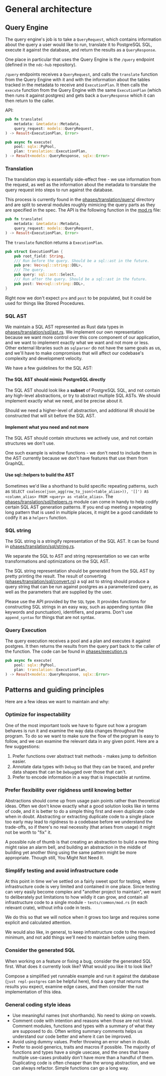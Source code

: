 # General architecture

## Query Engine

The query engine's job is to take a `QueryRequest`, which contains information about the query a user would like to run,
translate it to PostgreSQL SQL, execute it against the database, and return the results as a `QueryResponse`.

One place in particular that uses the Query Engine is the `/query` endpoint (defined in the `ndc-hub` repository).

`/query` endpoints receives a `QueryRequest`, and calls the `translate` function from the Query Engine
with it and with the information about the tables tracked in the metadata to receive and `ExecutionPlan`.
It then calls the `execute` function from the Query Engine with the same `ExecutionPlan`
(which then runs it against postgres) and gets back a `QueryResponse` which it can then return to the caller.

API:

```rs
pub fn translate(
    metadata: &metadata::Metadata,
    query_request: models::QueryRequest,
) -> Result<ExecutionPlan, Error>
```

```rs
pub async fn execute(
    pool: sqlx::PgPool,
    plan: translation::ExecutionPlan,
) -> Result<models::QueryResponse, sqlx::Error>
```

### Translation

The translation step is essentially side-effect free - we use information from the request, as well as the information
about the metadata to translate the query request into steps to run against the database.

This process is currently found in the [phases/translation/query/](/crates/query-engine/src/phases/translation/query/) directory
and are split to several modules roughly mimicing the query parts as they are specified in the spec. The API
is the following function in the [mod.rs](/crates/query-engine/src/phases/translation/query/mod.rs) file:

```rs
pub fn translate(
    metadata: &metadata::Metadata,
    query_request: models::QueryRequest,
) -> Result<ExecutionPlan, Error>
```

The `translate` function returns a `ExecutionPlan`.

```rs
pub struct ExecutionPlan {
    pub root_field: String,
    /// Run before the query. Should be a sql::ast in the future.
    pub pre: Vec<sql::string::DDL>,
    /// The query.
    pub query: sql::ast::Select,
    /// Run after the query. Should be a sql::ast in the future.
    pub post: Vec<sql::string::DDL>,
}
```

Right now we don't expect `pre` and `post` to be populated, but it could be used for things like Stored Procedures.

### SQL AST

We maintain a SQL AST represented as Rust data types in [phases/translation/sql/ast.rs](/crates/query-engine/src/phases/translation/sql/ast.rs).
We implement our own representation because we want more control over this core component of our application,
and we want to implement exactly what we want and not more or less. Other external libraries such as `sqlparser`
do not have the same goals as us, and we'll have to make compromises that will affect our codebase's complexity
and development velocity.

We have a few guidelines for the SQL AST:

#### The SQL AST should mimic PostgreSQL directly

The SQL AST should look like a **subset** of PostgreSQL SQL, and not contain any high-level abstractions, or try to abstract
multiple SQL ASTs. We should implement exactly what we need, and be precise about it.

Should we need a higher-level of abstraction, and additional IR should be constructed that will sit before the SQL AST.

#### Implement what you need and not more

The SQL AST should contain structures we actively use, and not contain structures we don't use.

One such example is window functions - we don't need to include them in the AST currently because we don't have features
that use them from GraphQL.

#### Use sql::helpers to build the AST

Sometimes we'd like a shorthand to build specific repeating patterns,
such as `SELECT coalesce(json_agg(row_to_json(<table_alias>)), '[]') AS <column_alias> FROM <query> as <table_alias>`.
The [phases/translation/sql/helpers.rs](/crates/query-engine/src/phases/translation/sql/helpers.rs) module can come in handy to help
codify certain SQL AST generation patterns. If you end up meeting a repeating long pattern that is used in multiple places,
it might be a good candidate to codify it as a `helpers` function.

### SQL string

The SQL string is a stringify representation of the SQL AST. It can be found in [phases/translation/sql/string.rs](/crates/query-engine/src/phases/translation/sql/string.rs).

We separate the SQL to AST and string representation so we can write transformations and optimizations on the SQL AST.

The SQL string representation should be generated from the SQL AST by pretty printing the result.
The result of converting ([phases/translation/sql/convert.rs](/crates/query-engine/src/phases/translation/sql/convert.rs)) a sql ast to string should produce
a query string that can be run against postgres as a parameterized query, as well as the parameters that are supplied by the user.

Please use the API provided by the `SQL` type. It provides functions for constructing SQL strings in an easy way, such as appending syntax (like keywords and punctuation),
identifiers, and params. Don't use `append_syntax` for things that are not syntax.

### Query Execution

The query execution receives a pool and a plan and executes it against postgres. It then returns the results from the query part
back to the caller of the function.
The code can be found in [phases/execution.rs](/crates/query-engine/src/phases/execution.rs)


```rs
pub async fn execute(
    pool: sqlx::PgPool,
    plan: translation::ExecutionPlan,
) -> Result<models::QueryResponse, sqlx::Error>
```

## Patterns and guiding principles

Here are a few ideas we want to maintain and why:

### Optimize for inspectability

One of the most important tools we have to figure out how a program behaves is run it and examine
the way data changes throughout the program. To do so we want to make sure the flow of the program
is easy to follow, and we can examine the relevant data in any given point. Here are a few suggestions:

1. Prefer functions over abstract trait methods - makes jump to definition easier.
2. Annotate data types with `Debug` so that they can be traced, and prefer data shapes that can be `Debug`ged over those that can't.
3. Prefer to encode information in a way that is inspectable at runtime.

### Prefer flexibility over rigidness until knowing better

Abstractions should come up from usage pain points rather than theoretical ideas.
Often we don't know exactly what a good solution looks like in terms of code, and it is better to do a simple thing first and even
duplicate code when in doubt.
Abstracting or extracting duplicate code to a single place too early may lead to rigidness to a codebase before we understand the trade-offs,
so if there's no real necessity (that arises from usage) it might not be worth to "fix" it.

A possible rule of thumb is that creating an abstraction to build a new thing might raise an alarm bell,
and building an abstraction in the middle of building yet another thing using the same pattern might be more appropriate.
Though still, You Might Not Need It.

### Simplify testing and avoid infrastructure code

At this point in time we've settled on a fairly sweet spot for testing, where infrastructure code is very limited and contained in one place.
Since testing can very easily become complex and "another project to maintain", we want to deliberately put limitations to how wildly it can grow,
and contain all infrastructure code to a single module - `tests/common/mod.rs` (in each relevant crate), without infra code in tests.

We do this so that we will notice when it grows too large and requires some explicit and calculated attention.

We would also like, in general, to keep infrastructure code to the required minimum, and not add things we'll need to maintain before using them.

### Consider the generated SQL

When working on a feature or fixing a bug, consider the generated SQL first.
What does it currently look like? What would you like it to look like?

Compose a simplified yet runnable example and run it against the database (`just repl-postgres` can be helpful here),
find a query that returns the results you expect, examine edge cases, and then consider the rust implementation of this idea.

### General coding style ideas

- Use meaningful names (not shorthands). No need to skimp on vowels.
- Comment code with intention and reasons when those are not trivial. Comment modules, functions and types with a summary of what they are supposed to do.
  Often writing summary comments helps us understand our code better and where it can be improved.
- Avoid using dummy values. Prefer throwing an error when in doubt.
- Prefer to avoid generics, traits and macros if possible. The majority of functions and types have a single usecase, and the ones that have multiple
  use-cases probably don't have more than a handful of them. Duplicating code is often cheaper than the wrong abstraction, and we can always refactor.
  Simple functions can go a long way.
